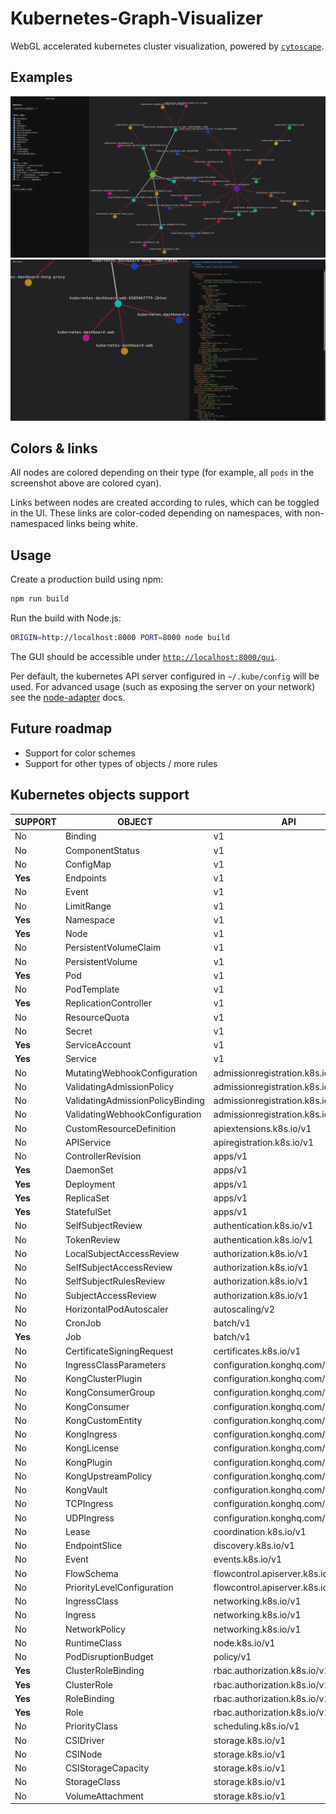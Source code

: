 # Kubernetes-Graph-Visualizer

WebGL accelerated kubernetes cluster visualization, powered by [`cytoscape`](https://js.cytoscape.org/).


## Examples

![Example screenshot with menu open](./assets/menu.png)
![Example screenshot with description open](./assets/description.png)


## Colors & links

All nodes are colored depending on their type (for example, all `pods` in the screenshot above are colored cyan).

Links between nodes are created according to rules, which can be toggled in the UI.
These links are color-coded depending on namespaces, with non-namespaced links being white.


## Usage

Create a production build using npm:
```sh
npm run build
```

Run the build with Node.js:
```sh
ORIGIN=http://localhost:8000 PORT=8000 node build
```

The GUI should be accessible under [`http://localhost:8000/gui`](http://localhost:8000/gui).

Per default, the kubernetes API server configured in `~/.kube/config` will be used.
For advanced usage (such as exposing the server on your network) see the [node-adapter](https://svelte.dev/docs/kit/adapter-node) docs.


## Future roadmap

- Support for color schemes
- Support for other types of objects / more rules


## Kubernetes objects support

| **SUPPORT** | OBJECT                           | API                               | NAMESPACED |
|-------------|----------------------------------|-----------------------------------|------------|
| No          | Binding                          | v1                                | true       |
| No          | ComponentStatus                  | v1                                | false      |
| No          | ConfigMap                        | v1                                | true       |
| **Yes**     | Endpoints                        | v1                                | true       |
| No          | Event                            | v1                                | true       |
| No          | LimitRange                       | v1                                | true       |
| **Yes**     | Namespace                        | v1                                | false      |
| **Yes**     | Node                             | v1                                | false      |
| No          | PersistentVolumeClaim            | v1                                | true       |
| No          | PersistentVolume                 | v1                                | false      |
| **Yes**     | Pod                              | v1                                | true       |
| No          | PodTemplate                      | v1                                | true       |
| **Yes**     | ReplicationController            | v1                                | true       |
| No          | ResourceQuota                    | v1                                | true       |
| No          | Secret                           | v1                                | true       |
| **Yes**     | ServiceAccount                   | v1                                | true       |
| **Yes**     | Service                          | v1                                | true       |
| No          | MutatingWebhookConfiguration     | admissionregistration.k8s.io/v1   | false      |
| No          | ValidatingAdmissionPolicy        | admissionregistration.k8s.io/v1   | false      |
| No          | ValidatingAdmissionPolicyBinding | admissionregistration.k8s.io/v1   | false      |
| No          | ValidatingWebhookConfiguration   | admissionregistration.k8s.io/v1   | false      |
| No          | CustomResourceDefinition         | apiextensions.k8s.io/v1           | false      |
| No          | APIService                       | apiregistration.k8s.io/v1         | false      |
| No          | ControllerRevision               | apps/v1                           | true       |
| **Yes**     | DaemonSet                        | apps/v1                           | true       |
| **Yes**     | Deployment                       | apps/v1                           | true       |
| **Yes**     | ReplicaSet                       | apps/v1                           | true       |
| **Yes**     | StatefulSet                      | apps/v1                           | true       |
| No          | SelfSubjectReview                | authentication.k8s.io/v1          | false      |
| No          | TokenReview                      | authentication.k8s.io/v1          | false      |
| No          | LocalSubjectAccessReview         | authorization.k8s.io/v1           | true       |
| No          | SelfSubjectAccessReview          | authorization.k8s.io/v1           | false      |
| No          | SelfSubjectRulesReview           | authorization.k8s.io/v1           | false      |
| No          | SubjectAccessReview              | authorization.k8s.io/v1           | false      |
| No          | HorizontalPodAutoscaler          | autoscaling/v2                    | true       |
| No          | CronJob                          | batch/v1                          | true       |
| **Yes**     | Job                              | batch/v1                          | true       |
| No          | CertificateSigningRequest        | certificates.k8s.io/v1            | false      |
| No          | IngressClassParameters           | configuration.konghq.com/v1alpha1 | true       |
| No          | KongClusterPlugin                | configuration.konghq.com/v1       | false      |
| No          | KongConsumerGroup                | configuration.konghq.com/v1beta1  | true       |
| No          | KongConsumer                     | configuration.konghq.com/v1       | true       |
| No          | KongCustomEntity                 | configuration.konghq.com/v1alpha1 | true       |
| No          | KongIngress                      | configuration.konghq.com/v1       | true       |
| No          | KongLicense                      | configuration.konghq.com/v1alpha1 | false      |
| No          | KongPlugin                       | configuration.konghq.com/v1       | true       |
| No          | KongUpstreamPolicy               | configuration.konghq.com/v1beta1  | true       |
| No          | KongVault                        | configuration.konghq.com/v1alpha1 | false      |
| No          | TCPIngress                       | configuration.konghq.com/v1beta1  | true       |
| No          | UDPIngress                       | configuration.konghq.com/v1beta1  | true       |
| No          | Lease                            | coordination.k8s.io/v1            | true       |
| No          | EndpointSlice                    | discovery.k8s.io/v1               | true       |
| No          | Event                            | events.k8s.io/v1                  | true       |
| No          | FlowSchema                       | flowcontrol.apiserver.k8s.io/v1   | false      |
| No          | PriorityLevelConfiguration       | flowcontrol.apiserver.k8s.io/v1   | false      |
| No          | IngressClass                     | networking.k8s.io/v1              | false      |
| No          | Ingress                          | networking.k8s.io/v1              | true       |
| No          | NetworkPolicy                    | networking.k8s.io/v1              | true       |
| No          | RuntimeClass                     | node.k8s.io/v1                    | false      |
| No          | PodDisruptionBudget              | policy/v1                         | true       |
| **Yes**     | ClusterRoleBinding               | rbac.authorization.k8s.io/v1      | false      |
| **Yes**     | ClusterRole                      | rbac.authorization.k8s.io/v1      | false      |
| **Yes**     | RoleBinding                      | rbac.authorization.k8s.io/v1      | true       |
| **Yes**     | Role                             | rbac.authorization.k8s.io/v1      | true       |
| No          | PriorityClass                    | scheduling.k8s.io/v1              | false      |
| No          | CSIDriver                        | storage.k8s.io/v1                 | false      |
| No          | CSINode                          | storage.k8s.io/v1                 | false      |
| No          | CSIStorageCapacity               | storage.k8s.io/v1                 | true       |
| No          | StorageClass                     | storage.k8s.io/v1                 | false      |
| No          | VolumeAttachment                 | storage.k8s.io/v1                 | false      |
